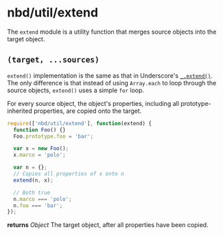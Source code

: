 # nbd/util/extend

The `extend` module is a utility function that merges source objects into the target object.

## `(target, ...sources)`

`extend()` implementation is the same as that in Underscore's [`_.extend()`][1]. The only difference is that instead of using `Array.each` to loop through the source objects, `extend()` uses a simple `for` loop.

For every source object, the object's properties, including all prototype-inherited properties, are copied onto the target.

```javascript
require(['nbd/util/extend'], function(extend) {
  function Foo() {}
  Foo.prototype.foo = 'bar';

  var x = new Foo();
  x.marco = 'polo';

  var n = {};
  // Copies all properties of x onto n
  extend(n, x);

  // Both true
  n.marco === 'polo';
  n.foo === 'bar';
});
```

**returns** *Object* The target object, after all properties have been copied.

[1]: http://underscorejs.org/docs/underscore.html#section-74
